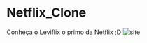 # Netflix_Clone
Conheça o Leviflix o primo da Netflix ;D
![site](https://user-images.githubusercontent.com/105580065/170454029-abdefd77-bf14-40fb-b746-dc42429e4668.png)
